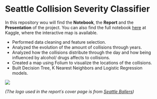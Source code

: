 
Seattle Collision Severity Classifier
======================
In this repository wou will find the **Notebook**, the **Report** and the **Presentation** of the project. You can also find the full notebook [here](https://www.kaggle.com/bishetheanswer/seattle-collision-severity-classifier) at Kaggle, where the interactive map is available.

* Performed data cleaning and feature selection.
* Analyzed the evolution of the amount of collisions through years.
* Analyzed how the collisions distribute through the day and how being influenced by alcohol/ drugs affects to collisions.
* Created a map using Folium to visualize the locations of the collisions.
* Built Decision Tree, K Nearest Neighbors and Logistic Regression models.

![](map.gif)

_(The logo used in the report´s cover page is from [Seattle Ballers](https://en.wikipedia.org/wiki/Seattle_Ballers))_
